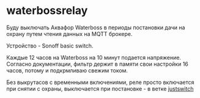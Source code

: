 # waterbossrelay

Буду выключать Аквафор Waterboss в периоды постановки дачи на охрану путем чтения данных на MQTT брокере.

Устройство - Sonoff basic switch.

Каждые 12 часов на Waterboss на 10 минут подается напряжение. Согласно документации, фильтр держит в памяти свои настройки 16 часов, потому и подкрмливаю свежим током.

Без выкрутасов с временными включениями, реле просто включается при снятии с охраны, выключается при постановке - в ветке [justswitch][1]

[1]: https://github.com/igorkkk/waterbossrelay/tree/justswitch 